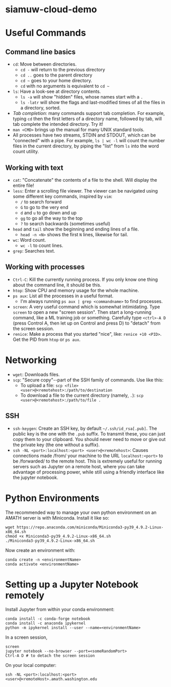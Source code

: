 # siamuw-cloud-demo

# Useful Commands

## Command line basics

- `cd`: Move between directories.
  - `cd -` will return to the previous directory
  - `cd ..` goes to the parent directory
  - `cd ~` goes to your home directory.
  - `cd` with no arguments is equivalent to `cd ~`
- `ls`: Have a look-see at directory contents.
  - `ls -a` will show "hidden" files, whose names start with a `.`
  - `ls -latr` will show the flags and last-modified times of all the files in a
    directory, sorted.
- *Tab completion*: many commands support tab completion. For example, typing
  `cd` then the first letters of a directory name, followed by tab, will tab
  complete the intended directory. Try it!
- `man <CMD>` brings up the manual for many UNIX standard tools.
- All processes have two streams, STDIN and STDOUT, which can be "connected"
  with a pipe. For example, `ls | wc -l` will count the number files in the
  current directory, by piping the "list" from `ls` into the word count utility.

## Working with text

- `cat`: "Concatenate" the contents of a file to the shell. Will display the
  entire file!
- `less`: Enter a scrolling file viewer. The viewer can be navigated using some
  different key commands, inspired by `vim`:
  - `/` to search forward
  - `G` to go to the very end
  - `d` and `u` to go down and up
  - `gg` to go all the way to the top
  - `?` to search backwards (sometimes useful)
- `head` and `tail` show the beginning and ending lines of a file.
  - `head -n <N>` shows the first `N` lines, likewise for tail.
- `wc`: Word count.
  - `wc -l` to count lines.
- `grep`: Searches text.
  
## Working with processes

- `Ctrl-C`: Kill the currently running process. If you only know one thing about
  the command line, it should be this.
- `htop`: Show CPU and memory usage for the whole machine.
- `ps aux`: List all the processes in a useful format.
  - I'm always running `ps aux | grep <commandname>` to find processes.
- `screen`: A very useful command which is somewhat intimidating. Type `screen`
  to open a new "screen session". Then start a long-running command, like a ML
  training job or something. Carefully type `<ctrl>-A D` (press Control A, then
  let up on Control and press D) to "detach" from the screen session.
- `renice`: Make a process that you started "nice", like: `renice +10 <PID>`.
  Get the PID from `htop` or `ps aux`.
  
# Networking

- `wget`: Downloads files.
- `scp`: "Secure copy"--part of the SSH family of commands. Use like this: 
  - To upload a file: `scp <file> <user>@<remotehost>:/path/to/destination`
  - To download a file to the current directory (namely, `.`): `scp
    <user>@<remotehost>:/path/to/file .`

## SSH

- `ssh-keygen`: Create an SSH key, by default `~/.ssh/id_rsa[.pub]`. The public
  key is the one with the `.pub` suffix. To transmit these, you can just copy
  them to your clipboard. You should never need to move or give
  out the private key (the one without a suffix).
- `ssh -NL <port>:localhost:<port> <user>@<remotehost>`: Causes connections made
  /from/ your machine to the URL `localhost:<port>` to be /forwarded/ to the
  remote host. This is extremely useful for running servers such as Jupyter on a
  remote host, where you can take advantage of processing power, while still
  using a friendly interface like the jupyter notebook.

# Python Environments

The recommended way to manage your own python environment on an AMATH server is
with Miniconda. Install it like so:
```
wget https://repo.anaconda.com/miniconda/Miniconda3-py39_4.9.2-Linux-x86_64.sh
chmod +x Miniconda3-py39_4.9.2-Linux-x86_64.sh
./Miniconda3-py39_4.9.2-Linux-x86_64.sh
```

Now create an environment with:
```
conda create -n <environmentName>
conda activate <environmentName>
```

# Setting up a Jupyter Notebook remotely

Install Jupyter from within your conda environment:
```
conda install -c conda-forge notebook
conda install -c anaconda ipykernel
python -m ipykernel install --user --name=<environmentName>
```

In a screen session,
```
screen
jupyter notebook --no-browser --port=<someRandomPort>
Ctrl-A D # to detach the screen session
```

On your local computer:
```
ssh -NL <port>:localhost:<port> <user>@<remoteHost>.amath.washington.edu
```

